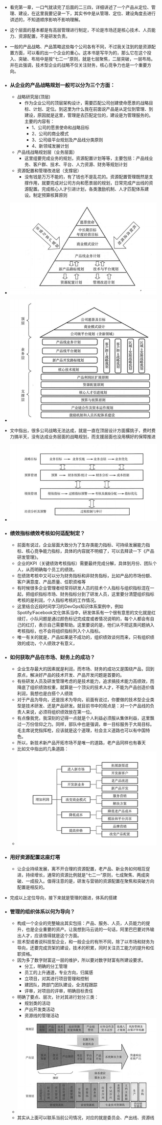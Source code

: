 - 看完第一章，一口气就读完了后面的二三四，详细讲述了一个产品从定位、管理、建设，在这里我要记录一下，其实书中是从管理、定位、建设角度去进行讲述的，不知道顺序影响不影响理解。
- 这个层面的基本都是有高层管理进行制定，不论是市场还是核心技术、人员能力、资源配置，不是研发负责。
- 一般的产品战略、产品策略这些每个公司各有不同，不过我关注到的是资源配置方面，可以看的出一个企业的重心。这本书是写华为的，那么它在这个投入、突破、布局中是按“七二一”原则，就是七层聚焦，二层突破，一层布局。并在此强调，技术型企业的战略不仅关注财务，核心竞争力也是一个重要方向。
- ### 从企业的产品战略规划一般可以分为三个方面：
  - 战略研究层(顶层)
    - 作为企业公司的顶层架构设计，需要匹配公司创建使命愿景的战略目标、计划、定位。到这里为什么我在前面说产品是从定位到管理、到建设，原因就是这里，管理是去匹配定位的，建设是为管理服务的。主要的内容有：
      - 1、公司的愿景使命和战略目标
      - 2、公司的商业模式
      - 3、公司级平台规划及产品线分类原则
      - 4、新领域发展计划
  - 产品线战略规划层（业务层面）
    - 这里组要完成业务的规划，资源配置计划等等，主要包括：产品线业务、客户群、技术、平台、人力资源、财务等规划计划
  - 资源配置和管理改进层（支撑层）
    - 没有钱是万万不能的，有了钱也不是乱花的。资源配置管理既然是支撑作用，就要完成对公司方向和愿景层的规划，日常完成产出线的资源配置。完成核心人才引进计划，各类激励机制、人才匹配体系建设。制定预算核算原则
- ![](image/12.png)
- ![](image/13.png)
- 文中指出，很多公司战略无法达成，就是一直在顶层设计方面撂挑子，费时费力搞半天，没有达成业务层面的战略规划，而支援层面也没用横好的保障推进
- ![](image/14.png)
- ### 绩效指标绩效考核如何适配制定？
  - 前面有说过，企业层面大致分为了生存类能力指标、可持续发展能力指标、核心竞争能力指标，具体的内容就不明细了，可以去拜读一下《产品研发管理》。
  - 企业的KPI（关键绩效考核指标）需要最终完成分解，具体到月份、团队个人，从而明确每个员工的绩效。
  - 在绩效考核中又可以分为财务指标和非财务指标，比如产品的市场份额、客户满意度、产品质量、任职资格等
  - 有时候很多企业管理者经常将研发人员的技术个人指标与组织指标混在一起，把组织指标市场、财务指标分到了研发人员，这里要分清楚组织指标考核的是利润，个人指标考核的工作情况。
  - 这里结合近段时间学习的DevOps知识体系案例中，例如Spotify/Facebook文化体系当中，研发体系有一个很有意思的文化就是红绿灯，小队问题是通过颜色标记完成度或者情况说明的，每个人都会有自己的红灯，表示自己需要帮助。这里要说的是，他们从不把这类问题纳入考核指标，也不会将组织指标列入个人指标。
  - 唯一有关的就是，产品如果是不成功的，组织绩效谈何而来，只有组织绩效的成功，个人绩效才有意义，
- ### 如何获取产品在市场、财务上的成功？
  - 企业生存最大的因素就是利润，而市场、财务的成功又是围绕产品，回到原点，解决好产品的技术开发、产品开发问题是首要的。
  - 有些研发人员及研发管理考虑的是技术能力，追求搞技术能力高绩效，而降底了组织绩效权重，就算是一个顶尖的技术人才，不能为产品创造价值利润，我想也是白搭个人绩效
  - 对于产品为导向，还是技术为导向，前面有说过，你要做的技术型企业类型是技术研发、还是产品研发。就目前书中的观点是：对一个产品线的负责人来说，必须将组织绩效放在第一位。
  - 有点像我党，我深刻的记得一点就是个人利益必须服从集体利益，这里飘过一万份信仰之力。同样，部队中也是强调，单一目标服务于大局目标。毛主席说党指挥枪，应该就是这个道理，社会主义道路也可以有中国特色。
  - 所以，新技术新产品开拓市场不是唯一的道路，老产品同样也有春天
  - 比如文中指出的几条道路：
  - ![](image/15.png)
- ### 用好资源配置这座灯塔
  - 让企业持续发展，离不开合理的资源配置，老产品、新业务如何相互促进，持续增长，通常的资源比例就是“七二一”原则，七成聚焦、两成突破、一成投入。值得注意的是，研发与营销的资源配置在聚焦和突破方向配置是相反的。
- 完成以上定位导向，接下来就是管理的跟进，体系的搭建

- ### 管理的组织体系以何为导向？
  - 构成一个企业的完整输出其实包括：产品、服务、人员，人员能力的提升，也是企业重要的资产。让我想到马云说的一句话，阿里巴巴要对外输出人才，应该值得就是这个方面。
  - 技术型或者说科技型企业，和一般企业的有所不同，除了以市场和财务为导向，还要完成货架的建设，技术的积累，同时关注员工能力的提升和任职资格。
  - 因为多了数字财富这一层的维护，所以要对数字财富有所建设要求。
    - 分工，明确的分工管理
    - 员工的上升通道，专业方向，归属感
    - 立项目，对其进行项目管理和控制
    - 建团队，跨部门团队建设，全流程跟踪
    - 评审，对项目的评审，明确目标责任
  - 明确了要点、层次，针对其进行划分三类：
    - 规划类的活动
    - 产出开发类活动
    - 资源线的管理活动
  - ![](image/16.png)
  - 其实从上面可以联系当前公司情况，对应的就是委员会、产出线、资源线